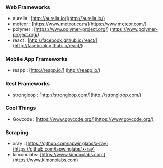 ### Web Frameworks
* aurelia : [http://aurelia.io/](http://aurelia.io/)
* meteor  : [https://www.meteor.com/](https://www.meteor.com/)
* polymer : [https://www.polymer-project.org/] (https://www.polymer-project.org/)
* react   : [http://facebook.github.io/react/] (http://facebook.github.io/react/)
 
### Mobile App Frameworks
* reapp   : [http://reapp.io/] (http://reapp.io/)

### Rest Frameworks
* strongloop  : [http://strongloop.com/](http://strongloop.com/)

### Cool Things
* Govcode : [https://www.govcode.org/](https://www.govcode.org/)

### Scraping
* xray : [https://github.com/lapwinglabs/x-ray](https://github.com/lapwinglabs/x-ray)
* kimonolabs: [https://www.kimonolabs.com] (https://www.kimonolabs.com)
